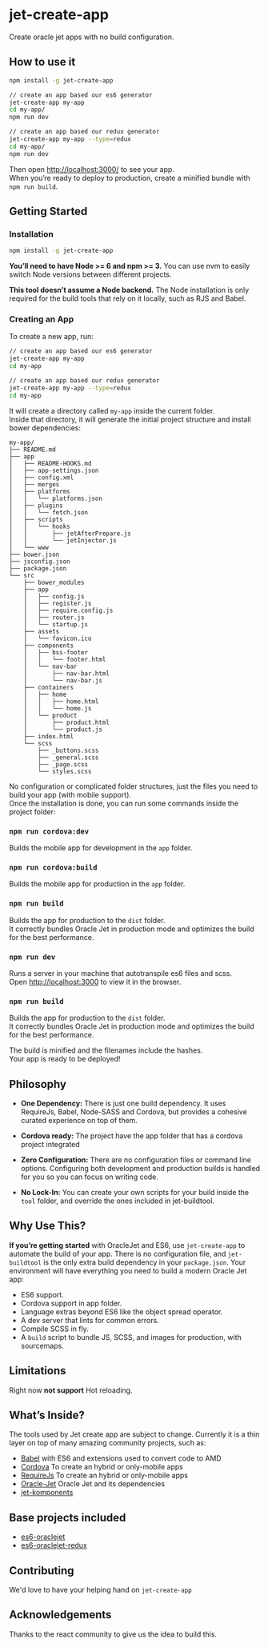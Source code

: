 # jet-create-app

Create oracle jet apps with no build configuration.

## How to use it

```sh
npm install -g jet-create-app

// create an app based our es6 generator
jet-create-app my-app
cd my-app/
npm run dev

// create an app based our redux generator
jet-create-app my-app --type=redux
cd my-app/
npm run dev

```

Then open [http://localhost:3000/](http://localhost:3000/) to see your app.<br>
When you’re ready to deploy to production, create a minified bundle with `npm run build`.

## Getting Started

### Installation

```sh
npm install -g jet-create-app
```

**You’ll need to have Node >= 6 and npm >= 3.** You can use nvm to easily switch Node versions between different projects.

**This tool doesn’t assume a Node backend.** The Node installation is only required for the build tools that rely on it locally, such as RJS and Babel.

### Creating an App

To create a new app, run:

```sh
// create an app based our es6 generator
jet-create-app my-app
cd my-app

// create an app based our redux generator
jet-create-app my-app --type=redux
cd my-app
```

It will create a directory called `my-app` inside the current folder.<br>
Inside that directory, it will generate the initial project structure and install bower dependencies:

```
my-app/
├── README.md
├── app
│   ├── README-HOOKS.md
│   ├── app-settings.json
│   ├── config.xml
│   ├── merges
│   ├── platforms
│   │   └── platforms.json
│   ├── plugins
│   │   └── fetch.json
│   ├── scripts
│   │   └── hooks
│   │       ├── jetAfterPrepare.js
│   │       └── jetInjector.js
│   └── www
├── bower.json
├── jsconfig.json
├── package.json
└── src
    ├── bower_modules
    ├── app
    │   ├── config.js
    │   ├── register.js
    │   ├── require.config.js
    │   ├── router.js
    │   └── startup.js
    ├── assets
    │   └── favicon.ico
    ├── components
    │   ├── bss-footer
    │   │   └── footer.html
    │   └── nav-bar
    │       ├── nav-bar.html
    │       └── nav-bar.js
    ├── containers
    │   ├── home
    │   │   ├── home.html
    │   │   └── home.js
    │   └── product
    │       ├── product.html
    │       └── product.js
    ├── index.html
    └── scss
        ├── _buttons.scss
        ├── _general.scss
        ├── _page.scss
        └── styles.scss
```

No configuration or complicated folder structures, just the files you need to build your app (with mobile support).<br>
Once the installation is done, you can run some commands inside the project folder:

### `npm run cordova:dev`
Builds the mobile app for development in the `app` folder.

### `npm run cordova:build`
Builds the mobile app for production in the `app` folder.

### `npm run build`

Builds the app for production to the `dist` folder.<br>
It correctly bundles Oracle Jet in production mode and optimizes the build for the best performance.

### `npm run dev`

Runs a server in your machine that autotranspile es6 files and scss.<br>
Open [http://localhost:3000](http://localhost:3000) to view it in the browser.

### `npm run build`

Builds the app for production to the `dist` folder.<br>
It correctly bundles Oracle Jet in production mode and optimizes the build for the best performance.

The build is minified and the filenames include the hashes.<br>
Your app is ready to be deployed!

## Philosophy

* **One Dependency:** There is just one build dependency. It uses RequireJs, Babel, Node-SASS and Cordova, but provides a cohesive curated experience on top of them.

* **Cordova ready:** The project have the app folder that has a cordova project integrated

* **Zero Configuration:** There are no configuration files or command line options. Configuring both development and production builds is handled for you so you can focus on writing code.

* **No Lock-In:** You can create your own scripts for your build inside the `tool` folder, and override the ones included in jet-buildtool.

## Why Use This?

**If you’re getting started** with OracleJet and ES6, use `jet-create-app` to automate the build of your app. There is no configuration file, and `jet-buildtool` is the only extra build dependency in your `package.json`. Your environment will have everything you need to build a modern Oracle Jet app:

* ES6 support.
* Cordova support in app folder.
* Language extras beyond ES6 like the object spread operator.
* A dev server that lints for common errors.
* Compile SCSS in fly.
* A `build` script to bundle JS, SCSS, and images for production, with sourcemaps.

## Limitations

Right now **not support** Hot reloading.

## What’s Inside?

The tools used by Jet create app are subject to change.
Currently it is a thin layer on top of many amazing community projects, such as:

* [Babel](http://babeljs.io/) with ES6 and extensions used to convert code to AMD
* [Cordova](https://cordova.apache.org/) To create an hybrid or only-mobile apps
* [RequireJs](http://www.requirejs.org/) To create an hybrid or only-mobile apps
* [Oracle-Jet](http://oraclejet.org) Oracle Jet and its dependencies
* [jet-komponents](https://github.com/bpmsoasolutions/jet-komponents)

## Base projects included

* [es6-oraclejet](https://github.com/bpmsoasolutions/es6-oraclejet)
* [es6-oraclejet-redux](https://github.com/bpmsoasolutions/es6-oraclejet-redux)

## Contributing

We'd love to have your helping hand on `jet-create-app`

## Acknowledgements

Thanks to the react community to give us the idea to build this.